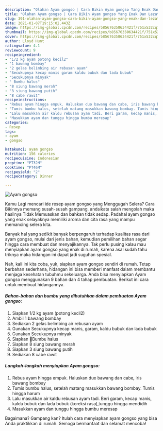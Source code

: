 ```yaml
---
description: "Olahan Ayam gongso | Cara Bikin Ayam gongso Yang Enak Dan Lezat"
title: "Olahan Ayam gongso | Cara Bikin Ayam gongso Yang Enak Dan Lezat"
slug: 391-olahan-ayam-gongso-cara-bikin-ayam-gongso-yang-enak-dan-lezat
date: 2021-01-07T19:15:02.443Z
image: https://img-global.cpcdn.com/recipes/b85676350634421f/751x532cq70/ayam-gongso-foto-resep-utama.jpg
thumbnail: https://img-global.cpcdn.com/recipes/b85676350634421f/751x532cq70/ayam-gongso-foto-resep-utama.jpg
cover: https://img-global.cpcdn.com/recipes/b85676350634421f/751x532cq70/ayam-gongso-foto-resep-utama.jpg
author: Lloyd Hunt
ratingvalue: 4.1
reviewcount: 9
recipeingredient:
- "1/2 kg ayam potong kecil2"
- "1 bawang bombay"
- "2 gelas belimbing air rebusan ayam"
- "Secukupnya kecap manis garam kaldu bubuk dan lada bubuk"
- "Secukupnya minyak"
- " Bumbu halus"
- "8 siung bawang merah"
- "3 siung bawang putih"
- "8 cabe rawit"
recipeinstructions:
- "Rebus ayam hingga empuk. Haluskan duo bawang dan cabe, iris bawang bombay"
- "Tumis bumbu halus, setelah matang masukkan bawang bombay. Tumis hingga harum"
- "Lalu masukkan air kaldu rebusan ayam tadi. Beri garam, kecap manis, kaldu bubuk dan lada bubuk (koreksi rasa),tunggu hingga mendidih"
- "Masukkan ayam dan tunggu hingga bumbu meresap"
categories:
- Resep
tags:
- ayam
- gongso

katakunci: ayam gongso 
nutrition: 156 calories
recipecuisine: Indonesian
preptime: "PT32M"
cooktime: "PT46M"
recipeyield: "2"
recipecategory: Dinner

---
```



![Ayam gongso](https://img-global.cpcdn.com/recipes/b85676350634421f/751x532cq70/ayam-gongso-foto-resep-utama.jpg)

Kamu Lagi mencari ide resep ayam gongso yang Menggugah Selera? Cara Bikinnya memang susah-susah gampang. andaikata salah mengolah maka hasilnya Tidak Memuaskan dan bahkan tidak sedap. Padahal ayam gongso yang enak selayaknya memiliki aroma dan cita rasa yang mampu memancing selera kita.



Banyak hal yang sedikit banyak berpengaruh terhadap kualitas rasa dari ayam gongso, mulai dari jenis bahan, kemudian pemilihan bahan segar hingga cara membuat dan menyajikannya. Tak perlu pusing kalau mau menyiapkan ayam gongso yang enak di rumah, karena asal sudah tahu triknya maka hidangan ini dapat jadi suguhan spesial.


Nah, kali ini kita coba, yuk, siapkan ayam gongso sendiri di rumah. Tetap berbahan sederhana, hidangan ini bisa memberi manfaat dalam membantu menjaga kesehatan tubuhmu sekeluarga. Anda bisa menyiapkan Ayam gongso menggunakan 9 bahan dan 4 tahap pembuatan. Berikut ini cara untuk membuat hidangannya.

<!--inarticleads1-->

##### Bahan-bahan dan bumbu yang dibutuhkan dalam pembuatan Ayam gongso:

1. Siapkan 1/2 kg ayam (potong kecil2)
1. Ambil 1 bawang bombay
1. Sediakan 2 gelas belimbing air rebusan ayam
1. Gunakan Secukupnya kecap manis, garam, kaldu bubuk dan lada bubuk
1. Gunakan Secukupnya minyak
1. Siapkan  📍Bumbu halus
1. Siapkan 8 siung bawang merah
1. Siapkan 3 siung bawang putih
1. Sediakan 8 cabe rawit




<!--inarticleads2-->

##### Langkah-langkah menyiapkan Ayam gongso:

1. Rebus ayam hingga empuk. Haluskan duo bawang dan cabe, iris bawang bombay
1. Tumis bumbu halus, setelah matang masukkan bawang bombay. Tumis hingga harum
1. Lalu masukkan air kaldu rebusan ayam tadi. Beri garam, kecap manis, kaldu bubuk dan lada bubuk (koreksi rasa),tunggu hingga mendidih
1. Masukkan ayam dan tunggu hingga bumbu meresap




Bagaimana? Gampang kan? Itulah cara menyiapkan ayam gongso yang bisa Anda praktikkan di rumah. Semoga bermanfaat dan selamat mencoba!
